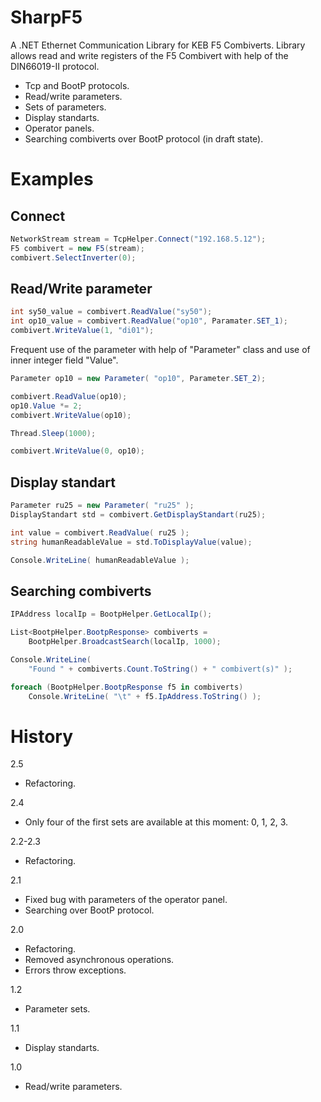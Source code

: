# SharpF5

A .NET Ethernet Communication Library for KEB F5 Combiverts. Library allows read and write registers of the F5 Combivert with help of the DIN66019-II protocol.

- Tcp and BootP protocols.
- Read/write parameters.
- Sets of parameters.
- Display standarts.
- Operator panels.
- Searching combiverts over BootP protocol (in draft state).


# Examples

## Connect

```c#
NetworkStream stream = TcpHelper.Connect("192.168.5.12");
F5 combivert = new F5(stream);
combivert.SelectInverter(0);
```


## Read/Write parameter

```c#
int sy50_value = combivert.ReadValue("sy50");
int op10_value = combivert.ReadValue("op10", Paramater.SET_1);
combivert.WriteValue(1, "di01");
```

Frequent use of the parameter with help of "Parameter" class and use of inner integer field "Value".

```c#
Parameter op10 = new Parameter( "op10", Parameter.SET_2);

combivert.ReadValue(op10);
op10.Value *= 2;
combivert.WriteValue(op10);

Thread.Sleep(1000);

combivert.WriteValue(0, op10);
```


## Display standart

```c#
Parameter ru25 = new Parameter( "ru25" );
DisplayStandart std = combivert.GetDisplayStandart(ru25);

int value = combivert.ReadValue( ru25 );
string humanReadableValue = std.ToDisplayValue(value);

Console.WriteLine( humanReadableValue );
```


## Searching combiverts

```c#
IPAddress localIp = BootpHelper.GetLocalIp();

List<BootpHelper.BootpResponse> combiverts =
	BootpHelper.BroadcastSearch(localIp, 1000);

Console.WriteLine(
	"Found " + combiverts.Count.ToString() + " combivert(s)" );

foreach (BootpHelper.BootpResponse f5 in combiverts)
	Console.WriteLine( "\t" + f5.IpAddress.ToString() );
```


# History

2.5
- Refactoring.

2.4
- Only four of the first sets are available at this moment: 0, 1, 2, 3.

2.2-2.3
- Refactoring.

2.1
- Fixed bug with parameters of the operator panel.
- Searching over BootP protocol.

2.0
- Refactoring.
- Removed asynchronous operations.
- Errors throw exceptions.

1.2
- Parameter sets.

1.1
- Display standarts.

1.0
- Read/write parameters.